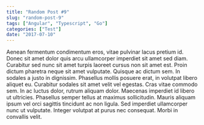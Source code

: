```yaml
---
title: "Random Post #9"
slug: "random-post-9"
tags: ["Angular", "Typescript", "Go"]
categories: ["Test"]
date: "2017-07-10"
---
```


Aenean fermentum condimentum eros, vitae pulvinar lacus pretium id. Donec sit amet dolor quis arcu ullamcorper imperdiet sit amet sed diam. Curabitur sed nunc sit amet turpis laoreet cursus non sit amet est. Proin dictum pharetra neque sit amet vulputate. Quisque ac dictum sem. In sodales a justo in dignissim. Phasellus mollis posuere erat, in volutpat libero aliquet eu. Curabitur sodales sit amet velit vel egestas. Cras vitae commodo sem. In ac luctus dolor, rutrum aliquam dolor. Maecenas imperdiet id libero ut ultricies. Phasellus semper tellus at maximus sollicitudin. Mauris aliquam ipsum vel orci sagittis tincidunt ac non ligula. Sed imperdiet ullamcorper nunc ut vulputate. Integer volutpat at purus nec consequat. Morbi in convallis velit.
